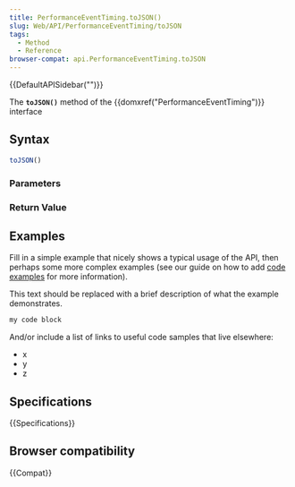 ```yaml
---
title: PerformanceEventTiming.toJSON()
slug: Web/API/PerformanceEventTiming/toJSON
tags:
  - Method
  - Reference
browser-compat: api.PerformanceEventTiming.toJSON
---
```

{{DefaultAPISidebar("")}}

The **`toJSON()`** method of the {{domxref("PerformanceEventTiming")}} interface 

## Syntax

```js
toJSON()
```

### Parameters



### Return Value



## Examples

Fill in a simple example that nicely shows a typical usage of the API, then perhaps some more complex examples (see our guide on how to add [code examples](/en-US/docs/MDN/Contribute/Structures/Code_examples) for more information).

This text should be replaced with a brief description of what the example demonstrates.

```js
my code block
```

And/or include a list of links to useful code samples that live elsewhere:

*   x
*   y
*   z

## Specifications

{{Specifications}}

## Browser compatibility

{{Compat}}

